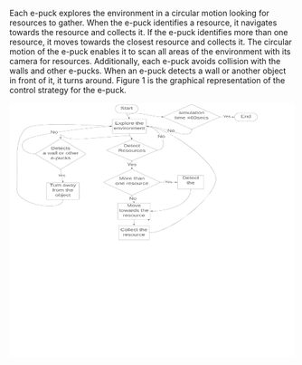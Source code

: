 Each e-puck explores the environment in a circular motion looking for resources to gather. When the e-puck identifies a resource, it navigates towards the resource and collects it. If the e-puck identifies more than one resource, it moves towards the closest resource and collects it. The circular motion of the e-puck enables it to scan all areas of the environment with its camera for resources. 
Additionally, each e-puck avoids collision with the walls and other e-pucks. When an e-puck detects a wall or another object in front of it, it turns around. Figure 1 is the graphical representation of the control strategy for the e-puck. 

<img src="Flow_Chart.png" width="600" height="450" />

